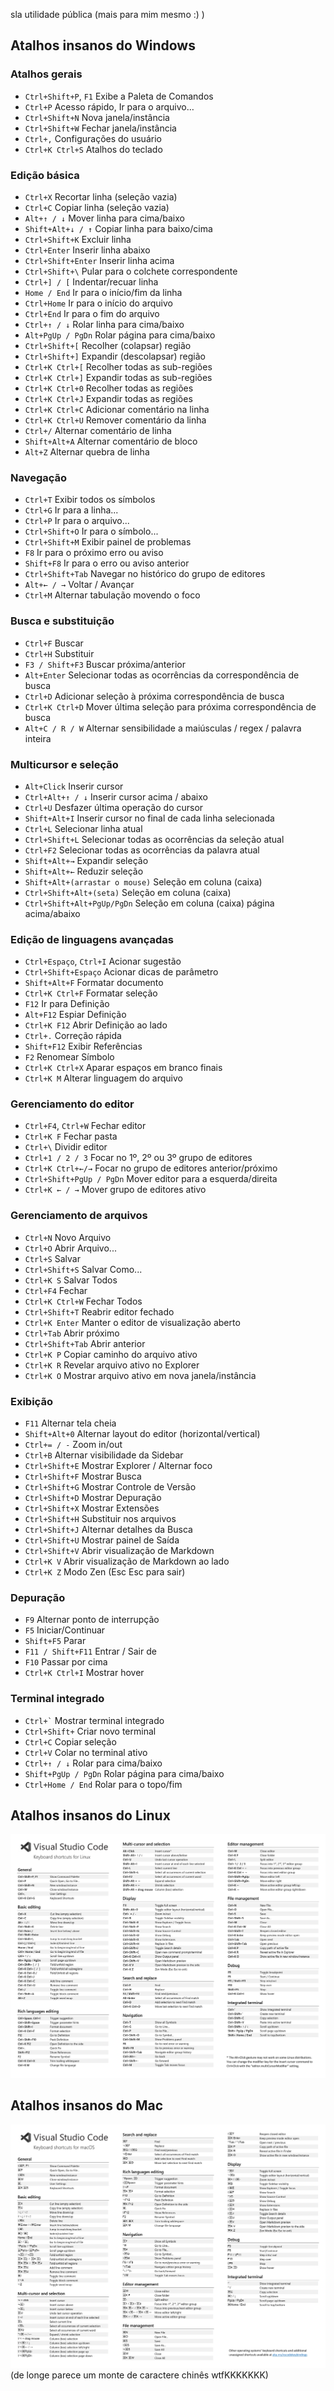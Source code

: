 sla utilidade pública (mais para mim mesmo :) )

## Atalhos insanos do Windows

### Atalhos gerais
- `Ctrl+Shift+P`, `F1` Exibe a Paleta de Comandos
- `Ctrl+P` Acesso rápido, Ir para o arquivo…
- `Ctrl+Shift+N` Nova janela/instância
- `Ctrl+Shift+W` Fechar janela/instância
- `Ctrl+,` Configurações do usuário
- `Ctrl+K Ctrl+S` Atalhos do teclado

### Edição básica
- `Ctrl+X` Recortar linha (seleção vazia)
- `Ctrl+C` Copiar linha (seleção vazia)
- `Alt+↑ / ↓` Mover linha para cima/baixo
- `Shift+Alt+↓ / ↑` Copiar linha para baixo/cima
- `Ctrl+Shift+K` Excluir linha
- `Ctrl+Enter` Inserir linha abaixo
- `Ctrl+Shift+Enter` Inserir linha acima
- `Ctrl+Shift+\` Pular para o colchete correspondente
- `Ctrl+] / [` Indentar/recuar linha
- `Home / End` Ir para o início/fim da linha
- `Ctrl+Home` Ir para o início do arquivo
- `Ctrl+End` Ir para o fim do arquivo
- `Ctrl+↑ / ↓` Rolar linha para cima/baixo
- `Alt+PgUp / PgDn` Rolar página para cima/baixo
- `Ctrl+Shift+[` Recolher (colapsar) região
- `Ctrl+Shift+]` Expandir (descolapsar) região
- `Ctrl+K Ctrl+[` Recolher todas as sub-regiões
- `Ctrl+K Ctrl+]` Expandir todas as sub-regiões
- `Ctrl+K Ctrl+0` Recolher todas as regiões
- `Ctrl+K Ctrl+J` Expandir todas as regiões
- `Ctrl+K Ctrl+C` Adicionar comentário na linha
- `Ctrl+K Ctrl+U` Remover comentário da linha
- `Ctrl+/` Alternar comentário de linha
- `Shift+Alt+A` Alternar comentário de bloco
- `Alt+Z` Alternar quebra de linha

### Navegação
- `Ctrl+T` Exibir todos os símbolos
- `Ctrl+G` Ir para a linha...
- `Ctrl+P` Ir para o arquivo...
- `Ctrl+Shift+O` Ir para o símbolo...
- `Ctrl+Shift+M` Exibir painel de problemas
- `F8` Ir para o próximo erro ou aviso
- `Shift+F8` Ir para o erro ou aviso anterior
- `Ctrl+Shift+Tab` Navegar no histórico do grupo de editores
- `Alt+← / →` Voltar / Avançar
- `Ctrl+M` Alternar tabulação movendo o foco

### Busca e substituição
- `Ctrl+F` Buscar
- `Ctrl+H` Substituir
- `F3 / Shift+F3` Buscar próxima/anterior
- `Alt+Enter` Selecionar todas as ocorrências da correspondência de busca
- `Ctrl+D` Adicionar seleção à próxima correspondência de busca
- `Ctrl+K Ctrl+D` Mover última seleção para próxima correspondência de busca
- `Alt+C / R / W` Alternar sensibilidade a maiúsculas / regex / palavra inteira

### Multicursor e seleção
- `Alt+Click` Inserir cursor
- `Ctrl+Alt+↑ / ↓` Inserir cursor acima / abaixo
- `Ctrl+U` Desfazer última operação do cursor
- `Shift+Alt+I` Inserir cursor no final de cada linha selecionada
- `Ctrl+L` Selecionar linha atual
- `Ctrl+Shift+L` Selecionar todas as ocorrências da seleção atual
- `Ctrl+F2` Selecionar todas as ocorrências da palavra atual
- `Shift+Alt+→` Expandir seleção
- `Shift+Alt+←` Reduzir seleção
- `Shift+Alt+(arrastar o mouse)` Seleção em coluna (caixa)
- `Ctrl+Shift+Alt+(seta)` Seleção em coluna (caixa)
- `Ctrl+Shift+Alt+PgUp/PgDn` Seleção em coluna (caixa) página acima/abaixo

### Edição de linguagens avançadas
- `Ctrl+Espaço`, `Ctrl+I` Acionar sugestão
- `Ctrl+Shift+Espaço` Acionar dicas de parâmetro
- `Shift+Alt+F` Formatar documento
- `Ctrl+K Ctrl+F` Formatar seleção
- `F12` Ir para Definição
- `Alt+F12` Espiar Definição
- `Ctrl+K F12` Abrir Definição ao lado
- `Ctrl+.` Correção rápida
- `Shift+F12` Exibir Referências
- `F2` Renomear Símbolo
- `Ctrl+K Ctrl+X` Aparar espaços em branco finais
- `Ctrl+K M` Alterar linguagem do arquivo

### Gerenciamento do editor
- `Ctrl+F4`, `Ctrl+W` Fechar editor
- `Ctrl+K F` Fechar pasta
- `Ctrl+\` Dividir editor
- `Ctrl+1 / 2 / 3` Focar no 1º, 2º ou 3º grupo de editores
- `Ctrl+K Ctrl+←/→` Focar no grupo de editores anterior/próximo
- `Ctrl+Shift+PgUp / PgDn` Mover editor para a esquerda/direita
- `Ctrl+K ← / →` Mover grupo de editores ativo

### Gerenciamento de arquivos
- `Ctrl+N` Novo Arquivo
- `Ctrl+O` Abrir Arquivo...
- `Ctrl+S` Salvar
- `Ctrl+Shift+S` Salvar Como...
- `Ctrl+K S` Salvar Todos
- `Ctrl+F4` Fechar
- `Ctrl+K Ctrl+W` Fechar Todos
- `Ctrl+Shift+T` Reabrir editor fechado
- `Ctrl+K Enter` Manter o editor de visualização aberto
- `Ctrl+Tab` Abrir próximo
- `Ctrl+Shift+Tab` Abrir anterior
- `Ctrl+K P` Copiar caminho do arquivo ativo
- `Ctrl+K R` Revelar arquivo ativo no Explorer
- `Ctrl+K O` Mostrar arquivo ativo em nova janela/instância

### Exibição
- `F11` Alternar tela cheia
- `Shift+Alt+0` Alternar layout do editor (horizontal/vertical)
- `Ctrl+= / -` Zoom in/out
- `Ctrl+B` Alternar visibilidade da Sidebar
- `Ctrl+Shift+E` Mostrar Explorer / Alternar foco
- `Ctrl+Shift+F` Mostrar Busca
- `Ctrl+Shift+G` Mostrar Controle de Versão
- `Ctrl+Shift+D` Mostrar Depuração
- `Ctrl+Shift+X` Mostrar Extensões
- `Ctrl+Shift+H` Substituir nos arquivos
- `Ctrl+Shift+J` Alternar detalhes da Busca
- `Ctrl+Shift+U` Mostrar painel de Saída
- `Ctrl+Shift+V` Abrir visualização de Markdown
- `Ctrl+K V` Abrir visualização de Markdown ao lado
- `Ctrl+K Z` Modo Zen (Esc Esc para sair)

### Depuração
- `F9` Alternar ponto de interrupção
- `F5` Iniciar/Continuar
- `Shift+F5` Parar
- `F11 / Shift+F11` Entrar / Sair de
- `F10` Passar por cima
- `Ctrl+K Ctrl+I` Mostrar hover

### Terminal integrado
- `` Ctrl+` `` Mostrar terminal integrado
- `Ctrl+Shift+` Criar novo terminal
- `Ctrl+C` Copiar seleção
- `Ctrl+V` Colar no terminal ativo
- `Ctrl+↑ / ↓` Rolar para cima/baixo
- `Shift+PgUp / PgDn` Rolar página para cima/baixo
- `Ctrl+Home / End` Rolar para o topo/fim




## Atalhos insanos do Linux
![Atalhos insanos doLinux](./atalhos/atalhos_linux.jpg)
## Atalhos insanos do Mac
![Atalhos insanos do Mac](./atalhos/atalhos_mac.jpg)
(de longe parece um monte de caractere chinês wtfKKKKKKK)
